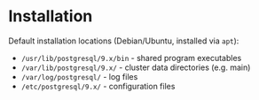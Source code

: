 # Installation

Default installation locations (Debian/Ubuntu, installed via ``apt``):

* ``/usr/lib/postgresql/9.x/bin`` - shared program executables
* ``/var/lib/postgresql/9.x/`` - cluster data directories (e.g. main)
* ``/var/log/postgresql/`` - log files
* ``/etc/postgresql/9.x/`` - configuration files
